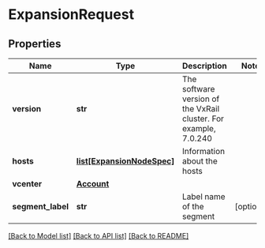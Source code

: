 # ExpansionRequest

## Properties
Name | Type | Description | Notes
------------ | ------------- | ------------- | -------------
**version** | **str** | The software version of the VxRail cluster. For example, 7.0.240 | 
**hosts** | [**list[ExpansionNodeSpec]**](ExpansionNodeSpec.md) | Information about the hosts | 
**vcenter** | [**Account**](Account.md) |  | 
**segment_label** | **str** | Label name of the segment | [optional] 

[[Back to Model list]](../README.md#documentation-for-models) [[Back to API list]](../README.md#documentation-for-api-endpoints) [[Back to README]](../README.md)

